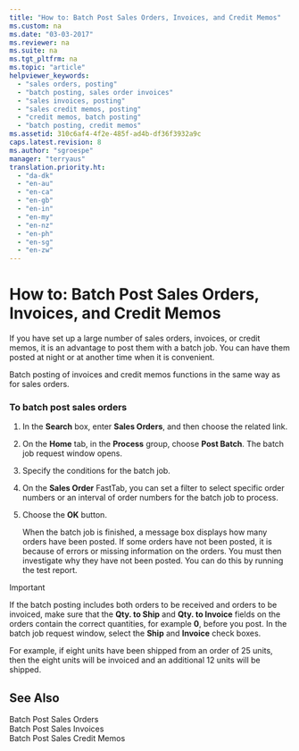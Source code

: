 ```yaml
---
title: "How to: Batch Post Sales Orders, Invoices, and Credit Memos"
ms.custom: na
ms.date: "03-03-2017"
ms.reviewer: na
ms.suite: na
ms.tgt_pltfrm: na
ms.topic: "article"
helpviewer_keywords: 
  - "sales orders, posting"
  - "batch posting, sales order invoices"
  - "sales invoices, posting"
  - "sales credit memos, posting"
  - "credit memos, batch posting"
  - "batch posting, credit memos"
ms.assetid: 310c6af4-4f2e-485f-ad4b-df36f3932a9c
caps.latest.revision: 8
ms.author: "sgroespe"
manager: "terryaus"
translation.priority.ht: 
  - "da-dk"
  - "en-au"
  - "en-ca"
  - "en-gb"
  - "en-in"
  - "en-my"
  - "en-nz"
  - "en-ph"
  - "en-sg"
  - "en-zw"
---
```

# How to: Batch Post Sales Orders, Invoices, and Credit Memos
If you have set up a large number of sales orders, invoices, or credit memos, it is an advantage to post them with a batch job. You can have them posted at night or at another time when it is convenient.  
  
 Batch posting of invoices and credit memos functions in the same way as for sales orders.  
  
### To batch post sales orders  
  
1.  In the **Search** box, enter **Sales Orders**, and then choose the related link.  
  
2.  On the **Home** tab, in the **Process** group, choose **Post Batch**. The batch job request window opens.  
  
3.  Specify the conditions for the batch job.  
  
4.  On the **Sales Order** FastTab, you can set a filter to select specific order numbers or an interval of order numbers for the batch job to process.  
  
5.  Choose the **OK** button.  
  
     When the batch job is finished, a message box displays how many orders have been posted. If some orders have not been posted, it is because of errors or missing information on the orders. You must then investigate why they have not been posted. You can do this by running the test report.  
  
> [!IMPORTANT]  
>  If the batch posting includes both orders to be received and orders to be invoiced, make sure that the **Qty. to Ship** and **Qty. to Invoice** fields on the orders contain the correct quantities, for example **0**, before you post. In the batch job request window, select the **Ship** and **Invoice** check boxes.  
>   
>  For example, if eight units have been shipped from an order of 25 units, then the eight units will be invoiced and an additional 12 units will be shipped.  
  
## See Also  
 Batch Post Sales Orders   
 Batch Post Sales Invoices   
 Batch Post Sales Credit Memos